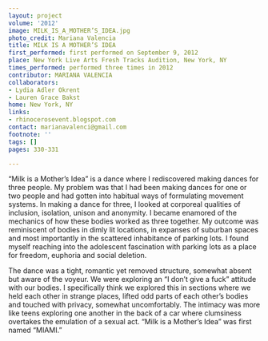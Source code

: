 ```yaml
---
layout: project
volume: '2012'
image: MILK_IS_A_MOTHER’S_IDEA.jpg
photo_credit: Mariana Valencia
title: MILK IS A MOTHER’S IDEA
first_performed: first performed on September 9, 2012
place: New York Live Arts Fresh Tracks Audition, New York, NY
times_performed: performed three times in 2012
contributor: MARIANA VALENCIA
collaborators:
- Lydia Adler Okrent
- Lauren Grace Bakst
home: New York, NY
links:
- rhinocerosevent.blogspot.com
contact: marianavalenci@gmail.com
footnote: ''
tags: []
pages: 330-331

---
```


“Milk is a Mother’s Idea” is a dance where I rediscovered making dances for three people. My problem was that I had been making dances for one or two people and had gotten into habitual ways of formulating movement systems. In making a dance for three, I looked at corporeal qualities of inclusion, isolation, unison and anonymity. I became enamored of the mechanics of how these bodies worked as three together. My outcome was reminiscent of bodies in dimly lit locations, in expanses of suburban spaces and most importantly in the scattered inhabitance of parking lots. I found myself reaching into the adolescent fascination with parking lots as a place for freedom, euphoria and social deletion.

The dance was a tight, romantic yet removed structure, somewhat absent but aware of the voyeur. We were exploring an “I don’t give a fuck” attitude with our bodies. I specifically think we explored this in sections where we held each other in strange places, lifted odd parts of each other’s bodies and touched with privacy, somewhat uncomfortably. The intimacy was more like teens exploring one another in the back of a car where clumsiness overtakes the emulation of a sexual act. “Milk is a Mother’s Idea” was first named “MIAMI.”
